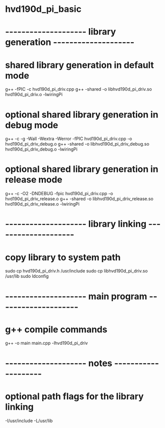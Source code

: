 # hvd190d_pi_basic

# -------------------- library generation --------------------
# shared library generation in default mode
g++ -fPIC -c hvd190d_pi_driv.cpp
g++ -shared -o libhvd190d_pi_driv.so hvd190d_pi_driv.o -lwiringPi
# optional shared library generation in debug mode
g++ -c -g -Wall -Wextra -Werror -fPIC hvd190d_pi_driv.cpp -o hvd190d_pi_driv_debug.o
g++ -shared -o libhvd190d_pi_driv_debug.so hvd190d_pi_driv_debug.o -lwiringPi
# optional shared library generation in release mode
g++ -c -O2 -DNDEBUG -fpic hvd190d_pi_driv.cpp -o hvd190d_pi_driv_release.o
g++ -shared -o libhvd190d_pi_driv_release.so hvd190d_pi_driv_release.o -lwiringPi

# -------------------- library linking -------------------- 
# copy library to system path
sudo cp hvd190d_pi_driv.h /usr/include
sudo cp libhvd190d_pi_driv.so /usr/lib
sudo ldconfig

# -------------------- main program --------------------
# g++ compile commands
g++ -o main main.cpp -lhvd190d_pi_driv

# -------------------- notes --------------------
# optional path flags for the library linking
-I/usr/include
-L/usr/lib
